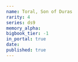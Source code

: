 ```yaml
---
name: Toral, Son of Duras
rarity: 4
series: ds9
memory_alpha:
bigbook_tier: -1
in_portal: true
date:
published: true
---
```




